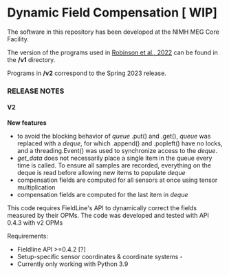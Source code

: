 # Dynamic Field Compensation [ WIP]

The software in this repository has been developed at the NIMH MEG Core Facility. 

The version of the programs used in [Robinson et al., 2022](https://www.sciencedirect.com/science/article/pii/S1053811922006747?via%3Dihub) can be found in the **/v1** directory. 

Programs in **/v2** correspond to the Spring 2023 release. 

### RELEASE NOTES
#### V2
**New features**
- to avoid the blocking behavior of *queue* .put() and .get(), *queue* was replaced with a *deque*, for which .append() and .popleft() have no locks, and a threading.Event() was used to synchronize access to the *deque*.
- *get_data* does not necessarily place a single item in the queue every time is called. To ensure all samples are recorded, everything on the deque is read before allowing new items to populate *deque*
- compensation fields are computed for all sensors at once using tensor multiplication
- compensation fields are computed for the last item in *deque*

This code requires FieldLine's API to dynamically correct the fields measured by their OPMs. The code was developed and tested with API 0.4.3 with v2 OPMs

Requirements:
- Fieldline API >=0.4.2 [?]
- Setup-specific sensor coordinates & coordinate systems - 
- Currently only working with Python 3.9
